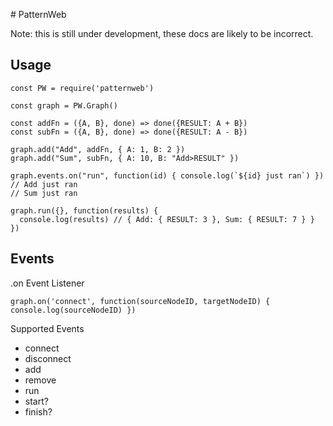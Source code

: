 # PatternWeb

Note: this is still under development, these docs are likely to be incorrect.

## Usage

```
const PW = require('patternweb')

const graph = PW.Graph()

const addFn = ({A, B}, done) => done({RESULT: A + B})
const subFn = ({A, B}, done) => done({RESULT: A - B})

graph.add("Add", addFn, { A: 1, B: 2 })
graph.add("Sum", subFn, { A: 10, B: "Add>RESULT" })

graph.events.on("run", function(id) { console.log(`${id} just ran`) })
// Add just ran
// Sum just ran

graph.run({}, function(results) {
  console.log(results) // { Add: { RESULT: 3 }, Sum: { RESULT: 7 } }
})
```

## Events

.on Event Listener

`graph.on('connect', function(sourceNodeID, targetNodeID) { console.log(sourceNodeID) })`

Supported Events

* connect
* disconnect
* add
* remove
* run
* start?
* finish?
